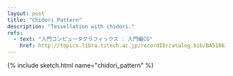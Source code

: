 ```yaml
---
layout: post
title: "Chidori Pattern"
description: "Tessellation with chidori."
refs:
  - text: "入門コンピュータグラフィックス : 入門編CG"
    href: http://topics.libra.titech.ac.jp/recordID/catalog.bib/BA5186116X
---
```


{% include sketch.html name="chidori_pattern" %}
